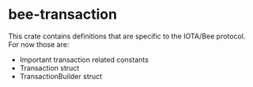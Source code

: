 # bee-transaction

This crate contains definitions that are specific to the IOTA/Bee protocol. For now those are:
* Important transaction related constants
* Transaction struct
* TransactionBuilder struct